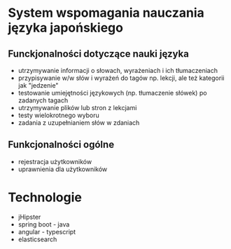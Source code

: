 # System wspomagania nauczania języka japońskiego
## Funckjonalności dotyczące nauki języka
* utrzymywanie informacji o słowach, wyrażeniach i ich tłumaczeniach
* przypisywanie w/w słów i wyrażeń do tagów np. lekcji, ale też kategorii jak "jedzenie"
* testowanie umiejętności językowych (np. tłumaczenie słówek) po zadanych tagach
* utrzymywanie plików lub stron z lekcjami
* testy wielokrotnego wyboru
* zadania z uzupełnianiem słów w zdaniach

## Funkcjonalności ogólne
* rejestracja użytkowników
* uprawnienia dla użytkowników
 
# Technologie
 * jHipster
  * spring boot - java
  * angular - typescript
  * elasticsearch
